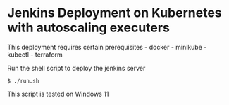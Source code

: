 # Jenkins Deployment on Kubernetes with autoscaling executers

This deployment requires certain prerequisites
    - docker
    - minikube
    - kubectl
    - terraform

Run the shell script to deploy the jenkins server
```
$ ./run.sh
```


This script is tested on Windows 11
